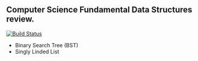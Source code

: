 Computer Science Fundamental Data Structures review.
----------------------------------------------------
[![Build Status](https://travis-ci.org/ffbit/data-structures.png)](https://travis-ci.org/ffbit/data-structures)

- Binary Search Tree (BST)
- Singly Linded List
